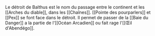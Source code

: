 Le détroit de Balthus est le nom du passage entre le continent et les [[Arches du diable]], dans les [[Chaînes]].
[[Pointe des pourparlers]] et [[Pex]] se font face dans le détroit.
Il permet de passer de la [[Baie du Danger]] a la partie de l'[[Océan Arcadien]] ou fait rage l'[[Œil d'Abendégo]].